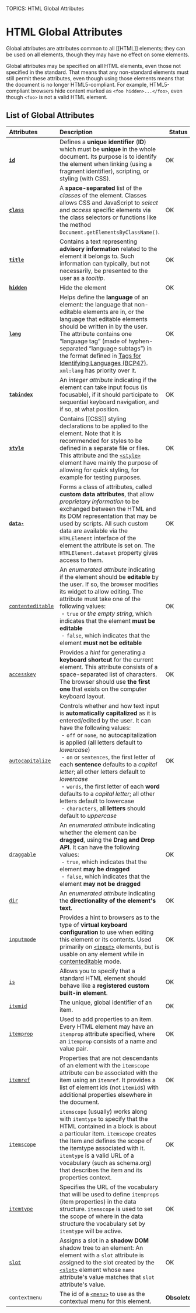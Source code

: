 TOPICS: HTML Global Attributes

# HTML Global Attributes

Global attributes are attributes common to all [[HTML]] elements; they can be used on all elements, though
they may have no effect on some elements.

Global attributes may be specified on all HTML elements, even those not specified in the standard.
That means that any non-standard elements must still permit these attributes, even though using
those elements means that the document is no longer HTML5-compliant.
For example, HTML5-compliant browsers hide content marked as `<foo hidden>...</foo>`, even though
`<foo>` is not a valid HTML element.

## List of Global Attributes

| Attributes | Description | Status |
| :--- | :--- | --- |
| [**`id`**](/en/webfrontend/id_attribute) | Defines a **unique identifier** (**ID**) which must be **unique** in the whole document. Its purpose is to identify the element when linking (using a fragment identifier), scripting, or styling (with CSS). | OK |
| [**`class`**](/en/webfrontend/class_attribute) | A **space-separated** list of the *classes* of the element. Classes allows CSS and JavaScript to *select* and *access* specific elements via the class selectors or functions like the method `Document.getElementsByClassName()`. | OK |
| [**`title`**](/en/webfrontend/title_attribute) | Contains a text representing **advisory information** related to the element it belongs to. Such information can typically, but not necessarily, be presented to the user as a *tooltip*. | OK |
| [**`hidden`**](/en/webfrontend/hidden_attribute) | Hide the element | OK |
| [**`lang`**](/en/webfrontend/lang_attribute) | Helps define the **language** of an element: the language that non-editable elements are in, or the language that editable elements should be written in by the user. The attribute contains one “language tag” (made of hyphen-separated “language subtags”) in the format defined in [Tags for Identifying Languages (BCP47)](https://www.ietf.org/rfc/bcp/bcp47.txt). `xml:lang` has priority over it. | OK |
| [**`tabindex`**](/en/webfrontend/tabindex_attribute) | An *integer attribute* indicating if the element can take input focus (is focusable), if it should participate to sequential keyboard navigation, and if so, at what position. | OK |
| [**`style`**](/en/webfrontend/style_attribute) | Contains [[CSS]] styling declarations to be applied to the element. Note that it is recommended for styles to be defined in a separate file or files. This attribute and the [`<style>`](/en/webfrontend/<style>) element have mainly the purpose of allowing for quick styling, for example for testing purposes. | OK |
| [**`data-`**](/en/webfrontend/data-_attribute) | Forms a class of attributes, called **custom data attributes**, that allow *proprietary information* to be exchanged between the HTML and its DOM representation that may be used by scripts. All such custom data are available via the `HTMLElement` interface of the element the attribute is set on. The `HTMLElement.dataset` property gives access to them. | OK |
| [`contenteditable`](/en/webfrontend/contenteditable_attribute) | An *enumerated attribute* indicating if the element should be **editable** by the user. If so, the browser modifies its widget to allow editing. The attribute must take one of the following values:<br> &nbsp;- `true` or *the empty string*, which indicates that the element **must be editable** <br> &nbsp;- `false`, which indicates that the element **must not be editable** | OK |
| [`accesskey`](/en/webfrontend/accesskey_attribute) | Provides a *hint* for generating a **keyboard shortcut** for the current element. This attribute consists of a space-separated list of characters. The browser should use **the first one** that exists on the computer keyboard layout. | OK |
| [`autocapitalize`](/en/webfrontend/autocapitalize_attribute) | Controls whether and how text input is **automatically capitalized** as it is entered/edited by the user. It can have the following values:<br> &nbsp;- `off` or `none`, no autocapitalization is applied (all letters default to *lowercase*)<br> &nbsp;- `on` or `sentences`, the first letter of each **sentence** defaults to a *capital letter*; all other letters default to *lowercase*<br> &nbsp;- `words`, the first letter of each **word** defaults to a *capital letter*; all other letters default to lowercase<br> &nbsp;- `characters`, all **letters** should default to *uppercase* | OK |
| [`draggable`](/en/webfrontend/draggable_attribute) | An *enumerated attribute* indicating whether the element can be **dragged**, using the **Drag and Drop API**. It can have the following values:<br> &nbsp;- `true`, which indicates that the element **may be dragged**<br> &nbsp;- `false`, which indicates that the element **may not be dragged** | OK |
| [`dir`](/en/webfrontend/dir_attribute) | An *enumerated attribute* indicating the **directionality of the element's text**. | OK |
| [`inputmode`](/en/webfrontend/inputmode_attribute) | Provides a hint to browsers as to the type of **virtual keyboard configuration** to use when editing this element or its contents. Used primarily on [`<input>`](/en/webfrontend/<input>) elements, but is usable on any element while in [contenteditable](/en/webfrontend/contenteditable_attribute) mode. | OK |
| [`is`](/en/webfrontend/is_attribute) | Allows you to specify that a standard HTML element should behave like a **registered custom built-in element**. | OK |
| [`itemid`](/en/webfrontend/itemid_attribute) | The unique, global identifier of an item. | OK |
| [`itemprop`](/en/webfrontend/itemprop_attribute) | Used to add properties to an item. Every HTML element may have an `itemprop` attribute specified, where an `itemprop` consists of a name and value pair. | OK |
| [`itemref`](/en/webfrontend/itemref_attribute) | Properties that are not descendants of an element with the `itemscope` attribute can be associated with the item using an `itemref`. It provides a list of element ids (not `itemid`s) with additional properties elsewhere in the document. | OK |
| [`itemscope`](/en/webfrontend/itemscope_attribute) | `itemscope` (usually) works along with `itemtype` to specify that the HTML contained in a block is about a particular item. `itemscope` creates the Item and defines the scope of the itemtype associated with it. `itemtype` is a valid URL of a vocabulary (such as schema.org) that describes the item and its properties context. | OK |
| [`itemtype`](/en/webfrontend/itemtype_attribute) | Specifies the URL of the vocabulary that will be used to define `itemprop`s (item properties) in the data structure. `itemscope` is used to set the scope of where in the data structure the vocabulary set by `itemtype` will be active. | OK |
| [`slot`](/en/webfrontend/slot_attribute) | Assigns a slot in a **shadow DOM** shadow tree to an element: An element with a `slot` attribute is assigned to the slot created by the [`<slot>`](/en/webfrontend/<slot>) element whose `name` attribute's value matches that `slot` attribute's value. | OK |
| `contextmenu` | The id of a [`<menu>`](/en/webfrontend/<menu>) to use as the contextual menu for this element. | **Obsolete** |

